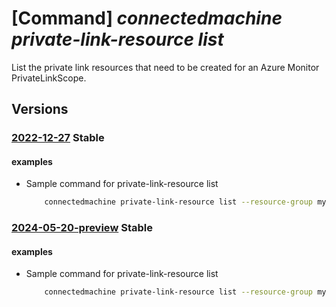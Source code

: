 # [Command] _connectedmachine private-link-resource list_

List the private link resources that need to be created for an Azure Monitor PrivateLinkScope.

## Versions

### [2022-12-27](/Resources/mgmt-plane/L3N1YnNjcmlwdGlvbnMve30vcmVzb3VyY2Vncm91cHMve30vcHJvdmlkZXJzL21pY3Jvc29mdC5oeWJyaWRjb21wdXRlL3ByaXZhdGVsaW5rc2NvcGVzL3t9L3ByaXZhdGVsaW5rcmVzb3VyY2Vz/2022-12-27.xml) **Stable**

<!-- mgmt-plane /subscriptions/{}/resourcegroups/{}/providers/microsoft.hybridcompute/privatelinkscopes/{}/privatelinkresources 2022-12-27 -->

#### examples

- Sample command for private-link-resource list
    ```bash
        connectedmachine private-link-resource list --resource-group myResourceGroup --scope-name myPrivateLinkScope
    ```

### [2024-05-20-preview](/Resources/mgmt-plane/L3N1YnNjcmlwdGlvbnMve30vcmVzb3VyY2Vncm91cHMve30vcHJvdmlkZXJzL21pY3Jvc29mdC5oeWJyaWRjb21wdXRlL3ByaXZhdGVsaW5rc2NvcGVzL3t9L3ByaXZhdGVsaW5rcmVzb3VyY2Vz/2024-05-20-preview.xml) **Stable**

<!-- mgmt-plane /subscriptions/{}/resourcegroups/{}/providers/microsoft.hybridcompute/privatelinkscopes/{}/privatelinkresources 2024-05-20-preview -->

#### examples

- Sample command for private-link-resource list
    ```bash
        connectedmachine private-link-resource list --resource-group myResourceGroup --scope-name myPrivateLinkScope
    ```
